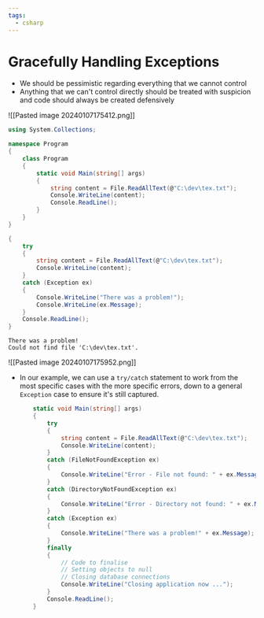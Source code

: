 ```yaml
---
tags:
  - csharp
---
```

# Gracefully Handling Exceptions
* We should be pessimistic regarding everything that we cannot control
* Anything that we can't control directly should be treated with suspicion and code should always be created defensively

![[Pasted image 20240107175412.png]]
```c#
using System.Collections;

namespace Program
{
    class Program
    {
        static void Main(string[] args)
        {
            string content = File.ReadAllText(@"C:\dev\tex.txt");
            Console.WriteLine(content);
            Console.ReadLine();
        }
    }
}
```

```c#
{
    try
    {
        string content = File.ReadAllText(@"C:\dev\tex.txt");
        Console.WriteLine(content);
    }
    catch (Exception ex)
    {
        Console.WriteLine("There was a problem!");
        Console.WriteLine(ex.Message);
    }
    Console.ReadLine();
}
```
```console
There was a problem!
Could not find file 'C:\dev\tex.txt'.
```

![[Pasted image 20240107175952.png]]
* In our example, we can use a `try/catch` statement to work from the most specific cases with the more specific errors, down to a general `Exception` case to ensure it's still captured.

```c#
       static void Main(string[] args)
       {
           try
           {
               string content = File.ReadAllText(@"C:\dev\tex.txt");
               Console.WriteLine(content);
           }
           catch (FileNotFoundException ex)
           {
               Console.WriteLine("Error - File not found: " + ex.Message);
           }
           catch (DirectoryNotFoundException ex)
           {
               Console.WriteLine("Error - Directory not found: " + ex.Message);
           }
           catch (Exception ex)
           {
               Console.WriteLine("There was a problem!" + ex.Message);
           }
           finally
           {
               // Code to finalise
               // Setting objects to null
               // Closing database connections
               Console.WriteLine("Closing application now ...");
           }
           Console.ReadLine();
       }
```













